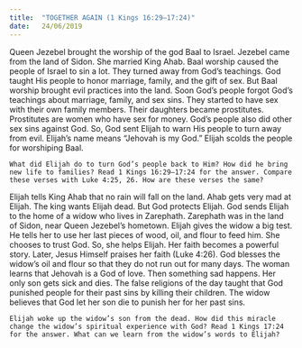 ```yaml
---
title:  "TOGETHER AGAIN (1 Kings 16:29–17:24)"
date:   24/06/2019
---
```




Queen Jezebel brought the worship of the god Baal to Israel. Jezebel came from the land of Sidon. She married King Ahab. Baal worship caused the people of Israel to sin a lot. They turned away from God’s teachings. God taught His people to honor marriage, family, and the gift of sex. But Baal worship brought evil practices into the land. Soon God’s people forgot God’s teachings about marriage, family, and sex sins. They started to have sex with their own family members. Their daughters became prostitutes. Prostitutes are women who have sex for money. God’s people also did other sex sins against God. So, God sent Elijah to warn His people to turn away from evil. Elijah’s name means “Jehovah is my God.” Elijah scolds the people for worshiping Baal.

`What did Elijah do to turn God’s people back to Him? How did he bring new life to families? Read 1 Kings 16:29–17:24 for the answer. Compare these verses with Luke 4:25, 26. How are these verses the same?`

Elijah tells King Ahab that no rain will fall on the land. Ahab gets very mad at Elijah. The king wants Elijah dead. But God protects Elijah. God sends Elijah to the home of a widow who lives in Zarephath. Zarephath was in the land of Sidon, near Queen Jezebel’s hometown. Elijah gives the widow a big test. He tells her to use her last pieces of wood, oil, and flour to feed him. She chooses to trust God. So, she helps Elijah. Her faith becomes a powerful story. Later, Jesus Himself praises her faith (Luke 4:26). God blesses the widow’s oil and flour so that they do not run out for many days. The woman learns that Jehovah is a God of love. Then something sad happens. Her only son gets sick and dies. The false religions of the day taught that God punished people for their past sins by killing their children. The widow believes that God let her son die to punish her for her past sins.

`Elijah woke up the widow’s son from the dead. How did this miracle change the widow’s spiritual experience with God? Read 1 Kings 17:24 for the answer. What can we learn from the widow’s words to Elijah?`
